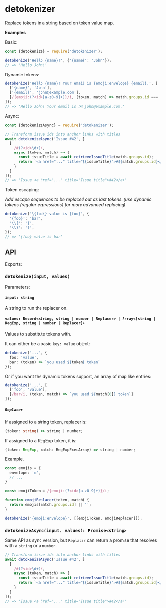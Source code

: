 # detokenizer

Replace tokens in a string based on token value map.

**Examples**

Basic:

```ts
const {detokenize} = require('detokenizer');

detokenize('Hello {name}!', {'{name}': 'John'});
// => 'Hello John!'
```

Dynamic tokens:

```ts
detokenize('Hello {name}! Your email is {emoji:envelope} {email}.', [
  ['{name}', 'John'],
  ['{email}', 'john@example.com'],
  [/{emoji:(?<id>[a-z0-9]+)}/i, (token, match) => match.groups.id === 'envelope' ? '✉️' : '']
]);
// => 'Hello John! Your email is ✉️ john@example.com.'
```

Async:

```ts
const {detokenizeAsync} = require('detokenizer');

// Transform issue ids into anchor links with titles
await detokenizeAsync('Issue #42', [
  [
    /#(?<id>\d+)/,
    async (token, match) => {
      const issueTitle = await retrieveIssueTitle(match.groups.id);
      return `<a href="..." title="${issueTitle}">#${match.groups.id}</a>`;
    }
  ]
]);
// => 'Issue <a href="..." title="Issue title">#42</a>'
```

Token escaping:

*Add escape sequences to be replaced out as last tokens. (use dynamic tokens (regular expressions) for more advanced replacing)*

```ts
detokenize('\{foo\} value is {foo}', {
  '{foo}': 'bar',
  '\\{': '{',
  '\\}': '}',
});
// => '{foo} value is bar'
```

## API

Exports:

### `detokenize(input, values)`

Parameters:

#### `input: string`

A string to run the replacer on.

#### `values: Record<string, string | number | Replacer> | Array<[string | RegExp, string | number | Replacer]>`

Values to substitute tokens with.

It can either be a basic `key: value` object:

```ts
detokenize('...', {
  foo: 'value',
  bar: (token) => `you used ${token} token`
});
```

Or if you want the dynamic tokens support, an array of map like entries:

```ts
detokenize('...', [
  ['foo', 'value'],
  [/bar/i, (token, match) => `you used ${match[0]} token`]
]);
```

##### `Replacer`

If assigned to a string token, replacer is:

```ts
(token: string) => string | number;
```

If assigned to a RegExp token, it is:

```ts
(token: RegExp, match: RegExpExecArray) => string | number;
```

Example.

```ts
const emojis = {
  envelope: '✉️',
  // ...
}

const emojiToken = /{emoji:(?<id>[a-z0-9]+)}/i;

function emojiReplacer(token, match) {
  return emojis[match.groups.id] || '';
}

detokenize('{emoji:envelope}', [[emojiToken, emojiReplacer]]);
```

### `detokenizeAsync(input, values): Promise<string>`

Same API as sync version, but `Replacer` can return a promise that resolves with a `string` or a `number`.

```ts
// Transform issue ids into anchor links with titles
await detokenizeAsync('Issue #42', [
  [
    /#(?<id>\d+)/,
    async (token, match) => {
      const issueTitle = await retrieveIssueTitle(match.groups.id);
      return `<a href="..." title="${issueTitle}">#${match.groups.id}</a>`;
    }
  ]
]);
// => 'Issue <a href="..." title="Issue title">#42</a>'
```
